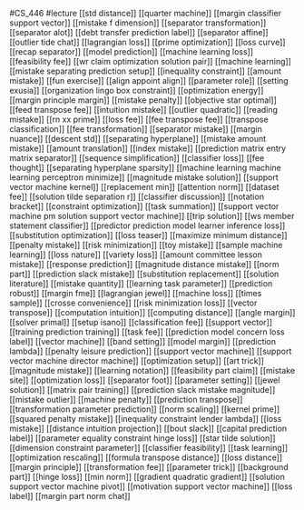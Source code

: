 #CS_446
#lecture
[[std distance]]
[[quarter machine]]
[[margin classifier support vector]]
[[mistake f dimension]]
[[separator transformation]]
[[separator alot]]
[[debt transfer prediction label]]
[[separator affine]]
[[outlier tide chat]]
[[lagrangian loss]]
[[prime optimization]]
[[loss curve]]
[[recap separator]]
[[model prediction]]
[[machine learning loss]]
[[feasibility fee]]
[[wr claim optimization solution pair]]
[[machine learning]]
[[mistake separating prediction setup]]
[[inequality constraint]]
[[amount mistake]]
[[fun exercise]]
[[align appoint align]]
[[parameter role]]
[[setting exusia]]
[[organization lingo box constraint]]
[[optimization energy]]
[[margin principle margin]]
[[mistake penalty]]
[[objective star optimal]]
[[feed transpose fee]]
[[intuition mistake]]
[[outlier quadratic]]
[[reading mistake]]
[[rn xx prime]]
[[loss fee]]
[[fee transpose fee]]
[[transpose classification]]
[[fee transformation]]
[[separator mistake]]
[[margin nuance]]
[[descent std]]
[[separating hyperplane]]
[[mistake amount mistake]]
[[amount translation]]
[[index mistake]]
[[prediction matrix entry matrix separator]]
[[sequence simplification]]
[[classifier loss]]
[[fee thought]]
[[separating hyperplane sparsity]]
[[machine learning machine learning perceptron minimize]]
[[magnitude mistake solution]]
[[support vector machine kernel]]
[[replacement min]]
[[attention norm]]
[[dataset fee]]
[[solution tilde separation r]]
[[classifier discussion]]
[[notation bracket]]
[[constraint optimization]]
[[task summation]]
[[support vector machine pm solution support vector machine]]
[[trip solution]]
[[ws member statement classifier]]
[[predictor prediction model learner inference loss]]
[[substitution optimization]]
[[loss teaser]]
[[maximize minimum distance]]
[[penalty mistake]]
[[risk minimization]]
[[toy mistake]]
[[sample machine learning]]
[[loss nature]]
[[variety loss]]
[[amount committee lesson mistake]]
[[response prediction]]
[[magnitude distance mistake]]
[[norm part]]
[[prediction slack mistake]]
[[substitution replacement]]
[[solution literature]]
[[mistake quantity]]
[[learning task parameter]]
[[prediction robust]]
[[margin fme]]
[[lagrangian jewel]]
[[machine loss]]
[[times sample]]
[[crosse convenience]]
[[risk minimization loss]]
[[vector transpose]]
[[computation intuition]]
[[computing distance]]
[[angle margin]]
[[solver primal]]
[[setup isano]]
[[classification fee]]
[[support vector]]
[[training prediction training]]
[[task fee]]
[[prediction model concern loss label]]
[[vector machine]]
[[band setting]]
[[model margin]]
[[prediction lambda]]
[[penalty leisure prediction]]
[[support vector machine]]
[[support vector machine director machine]]
[[optimization setup]]
[[art trick]]
[[magnitude mistake]]
[[learning notation]]
[[feasibility part claim]]
[[mistake site]]
[[optimization loss]]
[[separator foot]]
[[parameter setting]]
[[jewel solution]]
[[matrix pair training]]
[[prediction slack mistake magnitude]]
[[mistake outlier]]
[[machine penalty]]
[[prediction transpose]]
[[transformation parameter prediction]]
[[norm scaling]]
[[kernel prime]]
[[squared penalty mistake]]
[[inequality constraint lender lambda]]
[[loss mistake]]
[[distance intuition projection]]
[[bout slack]]
[[capital prediction label]]
[[parameter equality constraint hinge loss]]
[[star tilde solution]]
[[dimension constraint parameter]]
[[classifier feasibility]]
[[task learning]]
[[optimization rescaling]]
[[formula transpose distance]]
[[loss distance]]
[[margin principle]]
[[transformation fee]]
[[parameter trick]]
[[background part]]
[[hinge loss]]
[[min norm]]
[[gradient quadratic gradient]]
[[solution support vector machine pivot]]
[[motivation support vector machine]]
[[loss label]]
[[margin part norm chat]]
